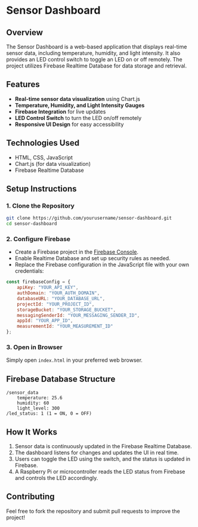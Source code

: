 # Sensor Dashboard

## Overview
The Sensor Dashboard is a web-based application that displays real-time sensor data, including temperature, humidity, and light intensity. It also provides an LED control switch to toggle an LED on or off remotely. The project utilizes Firebase Realtime Database for data storage and retrieval.

## Features
- **Real-time sensor data visualization** using Chart.js
- **Temperature, Humidity, and Light Intensity Gauges**
- **Firebase Integration** for live updates
- **LED Control Switch** to turn the LED on/off remotely
- **Responsive UI Design** for easy accessibility

## Technologies Used
- HTML, CSS, JavaScript
- Chart.js (for data visualization)
- Firebase Realtime Database

## Setup Instructions
### 1. Clone the Repository
```bash
git clone https://github.com/yourusername/sensor-dashboard.git
cd sensor-dashboard
```

### 2. Configure Firebase
- Create a Firebase project in the [Firebase Console](https://console.firebase.google.com/).
- Enable Realtime Database and set up security rules as needed.
- Replace the Firebase configuration in the JavaScript file with your own credentials:
```javascript
const firebaseConfig = {
    apiKey: "YOUR_API_KEY",
    authDomain: "YOUR_AUTH_DOMAIN",
    databaseURL: "YOUR_DATABASE_URL",
    projectId: "YOUR_PROJECT_ID",
    storageBucket: "YOUR_STORAGE_BUCKET",
    messagingSenderId: "YOUR_MESSAGING_SENDER_ID",
    appId: "YOUR_APP_ID",
    measurementId: "YOUR_MEASUREMENT_ID"
};
```

### 3. Open in Browser
Simply open `index.html` in your preferred web browser.

## Firebase Database Structure
```
/sensor_data
    temperature: 25.6
    humidity: 60
    light_level: 300
/led_status: 1 (1 = ON, 0 = OFF)
```

## How It Works
1. Sensor data is continuously updated in the Firebase Realtime Database.
2. The dashboard listens for changes and updates the UI in real time.
3. Users can toggle the LED using the switch, and the status is updated in Firebase.
4. A Raspberry Pi or microcontroller reads the LED status from Firebase and controls the LED accordingly.

## Contributing
Feel free to fork the repository and submit pull requests to improve the project!


